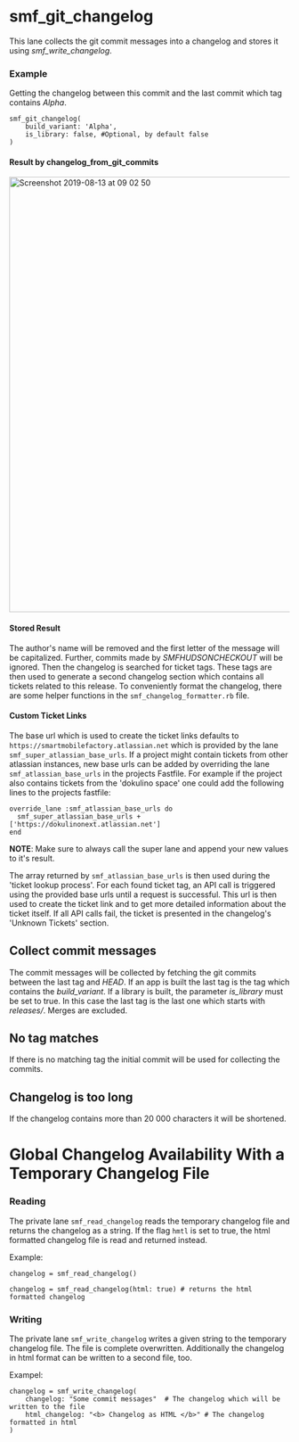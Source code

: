 # smf_git_changelog

This lane collects the git commit messages into a changelog and stores it using *smf_write_changelog*.

### Example
Getting the changelog between this commit and the last commit which tag contains *Alpha*.
```
smf_git_changelog(
    build_variant: 'Alpha',
    is_library: false, #Optional, by default false
)
```

#### Result by changelog_from_git_commits
<img width="781" alt="Screenshot 2019-08-13 at 09 02 50" src="https://user-images.githubusercontent.com/40039883/62922458-b11c7400-bdab-11e9-8835-7310b8fc08bc.png">

#### Stored Result
The author's name will be removed and the first letter of the message will be capitalized.
Further, commits made by *SMFHUDSONCHECKOUT* will be ignored.
Then the changelog is searched for ticket tags. These tags are then used to generate a second changelog section which contains all tickets related to this release.
To conveniently format the changelog, there are some helper functions in the `smf_changelog_formatter.rb` file.

#### Custom Ticket Links
The base url which is used to create the ticket links defaults to `https://smartmobilefactory.atlassian.net` which is provided by the lane `smf_super_atlassian_base_urls`. If a project might contain tickets from other atlassian instances, new base urls can be added by overriding the lane `smf_atlassian_base_urls` in the projects Fastfile. For example if the project also contains tickets from the 'dokulino space' one could add the following lines to the projects fastfile:
```
override_lane :smf_atlassian_base_urls do
  smf_super_atlassian_base_urls + ['https://dokulinonext.atlassian.net']
end
```
**NOTE**: Make sure to always call the super lane and append your new values to it's result.

The array returned by `smf_atlassian_base_urls` is then used during the 'ticket lookup process'. For each found ticket tag, an API call is triggered using the provided base urls until a request is successful. This url is then used to create the ticket link and to get more detailed information about the ticket itself. If all API calls fail, the ticket is presented in the changelog's 'Unknown Tickets' section.

## Collect commit messages
The commit messages will be collected by fetching the git commits between the last tag and *HEAD*. If an app is built the last tag is the tag which contains the *build_variant*. If a library is built, the parameter *is_library* must be set to true. In this case the last tag is the last one which starts with *releases/*. Merges are excluded.

## No tag matches
If there is no matching tag the initial commit will be used for collecting the commits.

## Changelog is too long
If the changelog contains more than 20 000 characters it will be shortened.


# Global Changelog Availability With a Temporary Changelog File
### Reading
The private lane `smf_read_changelog` reads the temporary changelog file and returns the changelog as a string.
If the flag `hmtl` is set to true,  the html formatted changelog file is read and returned instead.

Example: 

```
changelog = smf_read_changelog()
```

```
changelog = smf_read_changelog(html: true) # returns the html formatted changelog
```

### Writing
The private lane `smf_write_changelog` writes a given string to the temporary changelog file. The file is complete overwritten. Additionally the changelog in html format can be written to a second file, too.

Exampel:

```
changelog = smf_write_changelog(
    changelog: "Some commit messages"  # The changelog which will be written to the file
    html_changelog: "<b> Changelog as HTML </b>" # The changelog formatted in html
)
```